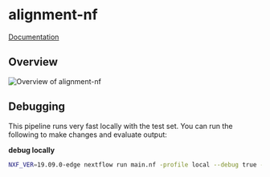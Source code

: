 # alignment-nf

[Documentation](http://andersenlab.org/dry-guide/pipeline-alignment/)

## Overview

![Overview of alignment-nf](http://andersenlab.org/dry-guide/img/alignment.png)

## Debugging

This pipeline runs very fast locally with the test set. You can run the following to make changes and evaluate output:

__debug locally__

```bash
NXF_VER=19.09.0-edge nextflow run main.nf -profile local --debug true -resume
```